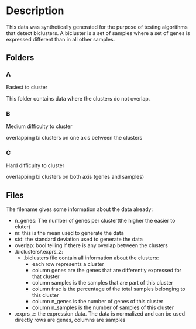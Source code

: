 # Description
This data was synthetically generated for the purpose of testing algorithms that 
detect biclusters. A bicluster is a set of samples where a set of genes is 
expressed different than in all other samples.

## Folders
### A
Easiest to cluster

This folder contains data where the clusters do not overlap.

### B 
Medium difficulty to cluster

overlapping bi clusters on one axis between the clusters

### C
Hard difficulty to cluster

overlapping bi clusters on both axis (genes and samples)

## Files
The filename gives some information about the data already:
- n_genes: The number of genes per cluster(the higher the easier to cluter)
- m: this is the mean used to generate the data
- std: the standard deviation used to generate the data
- overlap: bool telling if there is any overlap between the clusters
- .biclusters/.exprs_z: 
    - .biclusters file contain all information about the clusters:
        - each row represents a cluster
        - column genes are the genes that are differently expressed for that cluster
        - column samples is the samples that are part of this cluster
        - column frac is the percentage of the total samples belonging to this cluster
        - column n_genes is the number of genes of this cluster
        - column n_samples is the number of samples of this cluster
- .exprs_z: the expression data. The data is normalized and can be used directly
            rows are genes, columns are samples
 